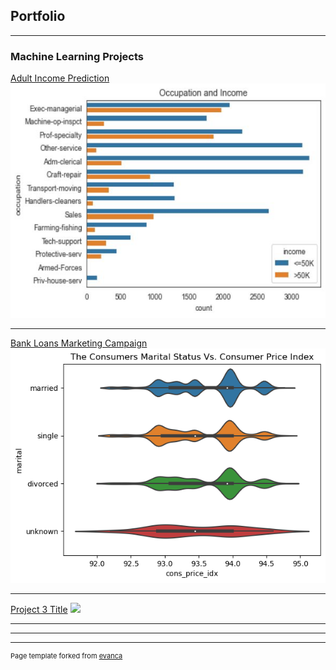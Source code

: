 ## Portfolio

---

### Machine Learning Projects 

[Adult Income Prediction](/sample_page)
<img src="images/aip4.jpg?raw=true"/> 

---
[Bank Loans Marketing Campaign](/pdf/sample_presentation.pdf)
<img src="images/bank.jpg?raw=true"/>

---
[Project 3 Title](http://example.com/)
<img src="images/dummy_thumbnail.jpg?raw=true"/>

---


---




---
<p style="font-size:11px">Page template forked from <a href="https://github.com/evanca/quick-portfolio">evanca</a></p>
<!-- Remove above link if you don't want to attibute -->
